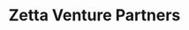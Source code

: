 ---
layout: firm_page
title: "Zetta Venture Partners"
id: "zettavp.com"
permalink: "/zettaventurepartnerszettavp.com/"
website: "https://zettavp.com"
offices: "San Francisco (United States), New York (United States)"
investment_stages: "Seed, Series A"
portfolio_companies: "Domino Data Lab, Weaviate, Faro Health, TelmAI, MotherDuck, Kaggle, DOMO"
portfolio_link: "https://zettavp.com/companies"
investment_markets: "AI, AI Native applications, AI infrastructure, AI developer tools"
founded_year: "2013"
description: "Zetta Venture Partners is a venture capital firm focused exclusively on AI. They provide zero-to-one capital and hands-on support for builders of AI-native applications, infrastructure, and developer tools. Their aim is to be the most important partner to the most impactful AI and infrastructure companies."
linkedin: "https://www.linkedin.com/company/zetta-venture-partners"
twitter: ""
instagram: ""
team_page: "https://zettavp.com/team"
investor_type: "Venture Capital"
crunchbase: "https://www.crunchbase.com/organization/zetta-venture-partners"
pitchbook: "https://pitchbook.com/profiles/investor/60311-80"

# SEO Optimization
meta_title: "Zetta Venture Partners - VC Firm - projectstartups.com"
meta_description: "Zetta Venture Partners, Zetta Venture Partners is a venture capital firm focused exclusively on AI. They provide zero-to-one capital and hands-on support for builders of AI-n..."
meta_keywords: "Zetta Venture Partners, AI, AI Native applications, AI infrastructure, AI developer tools, VC firm, venture capital, startup investor, projectstartups.com"
canonical_url: "https://vc.projectstartups.com/zettaventurepartnerszettavp.com/"
---